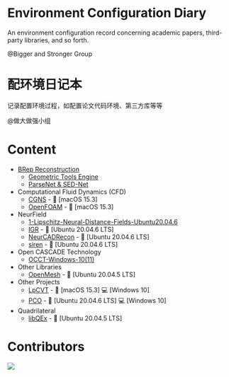 # Environment Configuration Diary
An environment configuration record concerning academic papers, third-party libraries, and so forth. 

@Bigger and Stronger Group

# 配环境日记本
记录配置环境过程，如配置论文代码环境、第三方库等等

@做大做强小组

# Content
- [BRep Reconstruction](https://github.com/Bigger-and-Stronger/environment-configuration-diary/tree/main/BRep%20Reconstruction)
  - [Geometric Tools Engine](https://github.com/Bigger-and-Stronger/environment-configuration-diary/tree/main/BRep%20Reconstruction/Geometric%20Tools%20Engine)
  - [ParseNet & SED-Net](https://github.com/Bigger-and-Stronger/environment-configuration-diary/tree/main/BRep%20Reconstruction/ParseNet%2BSED_Net)
- Computational Fluid Dynamics (CFD)
  - [CGNS](Computational-Fluid-Dynamics/CGNS/) - :apple: [macOS 15.3]
  - [OpenFOAM](Computational-Fluid-Dynamics/OpenFOAM/) - :apple: [macOS 15.3]
- NeurField
  - [1-Lipschitz-Neural-Distance-Fields-Ubuntu20.04.6](https://github.com/Bigger-and-Stronger/environment-configuration-diary/tree/main/NeurField/1-Lipschitz-Neural-Distance-Fields-Ubuntu20.04.6)
  - [IGR](NeurField/IGR/) - :penguin: [Ubuntu 20.04.6 LTS]
  - [NeurCADRecon](NeurField/NeurCADRecon/) - :penguin: [Ubuntu 20.04.6 LTS]
  - [siren](NeurField/siren/) - :penguin: [Ubuntu 20.04.6 LTS]
- Open CASCADE Technology
  - [OCCT-Windows-10(11)](https://github.com/Bigger-and-Stronger/environment-configuration-diary/tree/main/Open%20CASCADE%20Technology/OCCT-Windows-10(11))
- Other Libraries
  - [OpenMesh](Other-Libraries/OpenMesh/) - :penguin: [Ubuntu 20.04.5 LTS]
- Other Projects
  - [LpCVT](Other-Projects/LpCVT/) - :apple: [macOS 15.3] :computer: [Windows 10]
  - [PCO](Other-Projects/PCO/) - :penguin: [Ubuntu 20.04.6 LTS] :computer: [Windows 10]
- Quadrilateral
  - [libQEx](Other-Projects/libQEx/) - :penguin: [Ubuntu 20.04.5 LTS]

 # Contributors

<a href="https://contributors-img.web.app/image?repo=Bigger-and-Stronger/environment-configuration-diary">
  <img src="https://contributors-img.web.app/image?repo=Bigger-and-Stronger/environment-configuration-diary"/>
</a>
